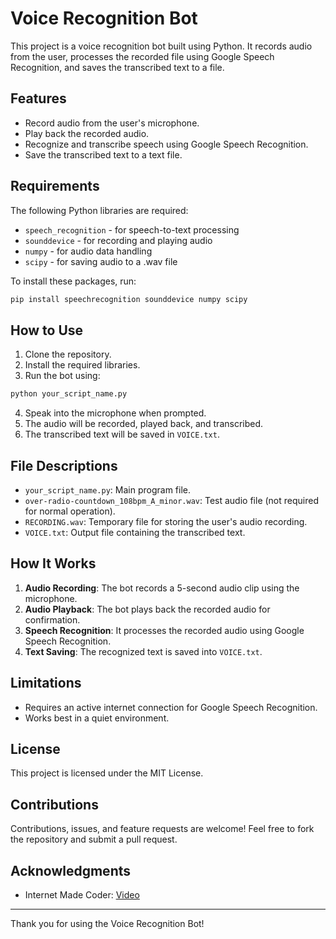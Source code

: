 # Voice Recognition Bot

This project is a voice recognition bot built using Python. It records audio from the user, processes the recorded file using Google Speech Recognition, and saves the transcribed text to a file.

## Features

- Record audio from the user's microphone.
- Play back the recorded audio.
- Recognize and transcribe speech using Google Speech Recognition.
- Save the transcribed text to a text file.

## Requirements

The following Python libraries are required:

- `speech_recognition` - for speech-to-text processing
- `sounddevice` - for recording and playing audio
- `numpy` - for audio data handling
- `scipy` - for saving audio to a .wav file

To install these packages, run:

```bash
pip install speechrecognition sounddevice numpy scipy
```

## How to Use

1. Clone the repository.
2. Install the required libraries.
3. Run the bot using:

```bash
python your_script_name.py
```

4. Speak into the microphone when prompted.
5. The audio will be recorded, played back, and transcribed.
6. The transcribed text will be saved in `VOICE.txt`.

## File Descriptions

- `your_script_name.py`: Main program file.
- `over-radio-countdown_108bpm_A_minor.wav`: Test audio file (not required for normal operation).
- `RECORDING.wav`: Temporary file for storing the user's audio recording.
- `VOICE.txt`: Output file containing the transcribed text.

## How It Works

1. **Audio Recording**: The bot records a 5-second audio clip using the microphone.
2. **Audio Playback**: The bot plays back the recorded audio for confirmation.
3. **Speech Recognition**: It processes the recorded audio using Google Speech Recognition.
4. **Text Saving**: The recognized text is saved into `VOICE.txt`.

## Limitations

- Requires an active internet connection for Google Speech Recognition.
- Works best in a quiet environment.

## License

This project is licensed under the MIT License.

## Contributions

Contributions, issues, and feature requests are welcome! Feel free to fork the repository and submit a pull request.

## Acknowledgments
- Internet Made Coder: [Video](https://youtu.be/ZRlbf5P2iMA?si=BAa_5NoPUCN5D6c1)

---

Thank you for using the Voice Recognition Bot!

